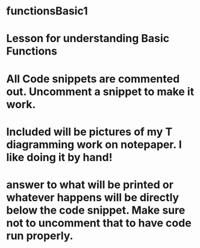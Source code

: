 # functionsBasic1
# Lesson for understanding Basic Functions
# All Code snippets are commented out.  Uncomment a snippet to make it work.
# Included will be pictures of my T diagramming work on notepaper. I like doing it by hand!
# answer to what will be printed or whatever happens will be directly below the code snippet.  Make sure not to uncomment that to have code run properly.

